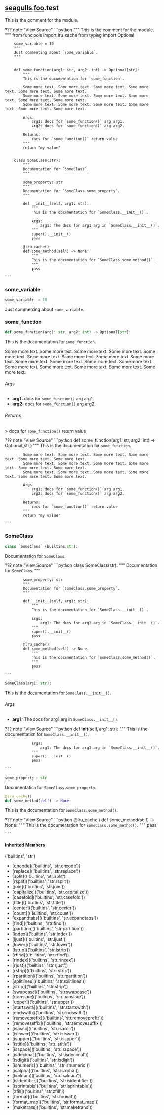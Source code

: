 ## [seagulls](../../seagulls).[foo](../foo).test
This is the comment for the module.

??? note "View Source"
    ```python
        """
        This is the comment for the module.
        """
        from functools import lru_cache
        from typing import Optional

        some_variable = 10
        """
        Just commenting about `some_variable`.
        """


        def some_function(arg1: str, arg2: int) -> Optional[str]:
            """
            This is the documentation for `some_function`.

            Some more text. Some more text. Some more text. Some more text. Some more text. Some more text.
            Some more text. Some more text. Some more text. Some more text. Some more text. Some more text.
            Some more text. Some more text. Some more text. Some more text. Some more text. Some more text.

            Args:
                arg1: docs for `some_function()` arg arg1.
                arg2: docs for `some_function()` arg arg2.

            Returns:
                docs for `some_function()` return value
            """
            return "my value"


        class SomeClass(str):
            """
            Documentation for `SomeClass`.
            """

            some_property: str
            """
            Documentation for `SomeClass.some_property`.
            """

            def __init__(self, arg1: str):
                """
                This is the documentation for `SomeClass.__init__()`.

                Args:
                    arg1: The docs for arg1 arg in `SomeClass.__init__()`.
                """
                super().__init__()
                pass

            @lru_cache()
            def some_method(self) -> None:
                """
                This is the documentation for `SomeClass.some_method()`.
                """
                pass

    ```

### some_variable
```python
some_variable  = 10
```

Just commenting about `some_variable`.


### some_function
```python
def some_function(arg1: str, arg2: int) -> Optional[str]:
```

This is the documentation for `some_function`.

Some more text. Some more text. Some more text. Some more text. Some more text. Some more text.
Some more text. Some more text. Some more text. Some more text. Some more text. Some more text.
Some more text. Some more text. Some more text. Some more text. Some more text. Some more text.


###### Args
 - **arg1:**  docs for `some_function()` arg arg1.
 - **arg2:**  docs for `some_function()` arg arg2.



###### Returns
&gt; docs for `some_function()` return value


??? note "View Source"
    ```python
        def some_function(arg1: str, arg2: int) -> Optional[str]:
            """
            This is the documentation for `some_function`.

            Some more text. Some more text. Some more text. Some more text. Some more text. Some more text.
            Some more text. Some more text. Some more text. Some more text. Some more text. Some more text.
            Some more text. Some more text. Some more text. Some more text. Some more text. Some more text.

            Args:
                arg1: docs for `some_function()` arg arg1.
                arg2: docs for `some_function()` arg arg2.

            Returns:
                docs for `some_function()` return value
            """
            return "my value"

    ```


### SomeClass
```python
class `SomeClass` (builtins.str):
```

Documentation for `SomeClass`.

??? note "View Source"
    ```python
        class SomeClass(str):
            """
            Documentation for `SomeClass`.
            """

            some_property: str
            """
            Documentation for `SomeClass.some_property`.
            """

            def __init__(self, arg1: str):
                """
                This is the documentation for `SomeClass.__init__()`.

                Args:
                    arg1: The docs for arg1 arg in `SomeClass.__init__()`.
                """
                super().__init__()
                pass

            @lru_cache()
            def some_method(self) -> None:
                """
                This is the documentation for `SomeClass.some_method()`.
                """
                pass

    ```


```python
SomeClass(arg1: str):
```

This is the documentation for `SomeClass.__init__()`.


###### Args
 - **arg1:**  The docs for arg1 arg in `SomeClass.__init__()`.



??? note "View Source"
    ```python
            def __init__(self, arg1: str):
                """
                This is the documentation for `SomeClass.__init__()`.

                Args:
                    arg1: The docs for arg1 arg in `SomeClass.__init__()`.
                """
                super().__init__()
                pass

    ```


```python
some_property : str
```

Documentation for `SomeClass.some_property`.


```python
@lru_cache()
def some_method(self) -> None:
```

This is the documentation for `SomeClass.some_method()`.

??? note "View Source"
    ```python
            @lru_cache()
            def some_method(self) -> None:
                """
                This is the documentation for `SomeClass.some_method()`.
                """
                pass

    ```


#### Inherited Members
(&#39;builtins&#39;, &#39;str&#39;)
- [encode]((&#39;builtins&#39;, &#39;str.encode&#39;))
- [replace]((&#39;builtins&#39;, &#39;str.replace&#39;))
- [split]((&#39;builtins&#39;, &#39;str.split&#39;))
- [rsplit]((&#39;builtins&#39;, &#39;str.rsplit&#39;))
- [join]((&#39;builtins&#39;, &#39;str.join&#39;))
- [capitalize]((&#39;builtins&#39;, &#39;str.capitalize&#39;))
- [casefold]((&#39;builtins&#39;, &#39;str.casefold&#39;))
- [title]((&#39;builtins&#39;, &#39;str.title&#39;))
- [center]((&#39;builtins&#39;, &#39;str.center&#39;))
- [count]((&#39;builtins&#39;, &#39;str.count&#39;))
- [expandtabs]((&#39;builtins&#39;, &#39;str.expandtabs&#39;))
- [find]((&#39;builtins&#39;, &#39;str.find&#39;))
- [partition]((&#39;builtins&#39;, &#39;str.partition&#39;))
- [index]((&#39;builtins&#39;, &#39;str.index&#39;))
- [ljust]((&#39;builtins&#39;, &#39;str.ljust&#39;))
- [lower]((&#39;builtins&#39;, &#39;str.lower&#39;))
- [lstrip]((&#39;builtins&#39;, &#39;str.lstrip&#39;))
- [rfind]((&#39;builtins&#39;, &#39;str.rfind&#39;))
- [rindex]((&#39;builtins&#39;, &#39;str.rindex&#39;))
- [rjust]((&#39;builtins&#39;, &#39;str.rjust&#39;))
- [rstrip]((&#39;builtins&#39;, &#39;str.rstrip&#39;))
- [rpartition]((&#39;builtins&#39;, &#39;str.rpartition&#39;))
- [splitlines]((&#39;builtins&#39;, &#39;str.splitlines&#39;))
- [strip]((&#39;builtins&#39;, &#39;str.strip&#39;))
- [swapcase]((&#39;builtins&#39;, &#39;str.swapcase&#39;))
- [translate]((&#39;builtins&#39;, &#39;str.translate&#39;))
- [upper]((&#39;builtins&#39;, &#39;str.upper&#39;))
- [startswith]((&#39;builtins&#39;, &#39;str.startswith&#39;))
- [endswith]((&#39;builtins&#39;, &#39;str.endswith&#39;))
- [removeprefix]((&#39;builtins&#39;, &#39;str.removeprefix&#39;))
- [removesuffix]((&#39;builtins&#39;, &#39;str.removesuffix&#39;))
- [isascii]((&#39;builtins&#39;, &#39;str.isascii&#39;))
- [islower]((&#39;builtins&#39;, &#39;str.islower&#39;))
- [isupper]((&#39;builtins&#39;, &#39;str.isupper&#39;))
- [istitle]((&#39;builtins&#39;, &#39;str.istitle&#39;))
- [isspace]((&#39;builtins&#39;, &#39;str.isspace&#39;))
- [isdecimal]((&#39;builtins&#39;, &#39;str.isdecimal&#39;))
- [isdigit]((&#39;builtins&#39;, &#39;str.isdigit&#39;))
- [isnumeric]((&#39;builtins&#39;, &#39;str.isnumeric&#39;))
- [isalpha]((&#39;builtins&#39;, &#39;str.isalpha&#39;))
- [isalnum]((&#39;builtins&#39;, &#39;str.isalnum&#39;))
- [isidentifier]((&#39;builtins&#39;, &#39;str.isidentifier&#39;))
- [isprintable]((&#39;builtins&#39;, &#39;str.isprintable&#39;))
- [zfill]((&#39;builtins&#39;, &#39;str.zfill&#39;))
- [format]((&#39;builtins&#39;, &#39;str.format&#39;))
- [format_map]((&#39;builtins&#39;, &#39;str.format_map&#39;))
- [maketrans]((&#39;builtins&#39;, &#39;str.maketrans&#39;))
